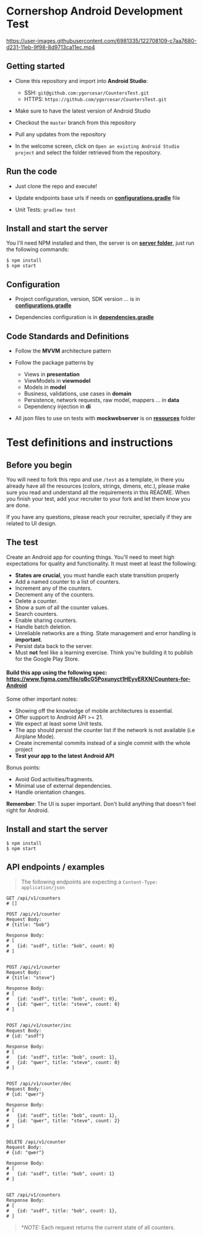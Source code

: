 # Cornershop Android Development Test


https://user-images.githubusercontent.com/6981335/122708109-c7aa7680-d231-11eb-9f98-8d9713ca11ec.mp4


## Getting started

- Clone this repository and import into **Android Studio**:
  - SSH: `git@github.com:ygorcesar/CountersTest.git`
  - HTTPS: `https://github.com/ygorcesar/CountersTest.git`

- Make sure to have the latest version of Android Studio

- Checkout the `master` branch from this repository

- Pull any updates from the repository

- In the welcome screen, click on `Open an existing Android Studio project` and select the folder retrieved from the repository.


## Run the code

- Just clone the repo and execute!

- Update endpoints base urls if needs on **[configurations.gradle](buildsystem/configurations.gradle)** file

- Unit Tests: `gradlew test`

## Install and start the server
You I'll need NPM installed and then, the server is on **[server folder](server)**, just run the following commands:
```
$ npm install
$ npm start
```


## Configuration
- Project configuration, version, SDK version ... is in **[configurations.gradle](buildsystem/configurations.gradle)**

- Dependencies configuration is in **[dependencies.gradle](buildsystem/dependencies.gradle)**


## Code Standards and Definitions

- Follow the **MVVM** architecture pattern

- Follow the package patterns by
  - Views in **presentation**
  - ViewModels in **viewmodel**
  - Models in **model**
  - Business, validations, use cases in **domain**
  - Persistence, network requests, raw model, mappers ... in **data**
  - Dependency injection in **di**

- All json files to use on tests with **mockwebserver** is on **[resources](app/src/test/resources)** folder

# Test definitions and instructions

## Before you begin
You will need to fork this repo and use `/test` as a template, in there you already have all the resources (colors, strings, dimens, etc.), please make sure you read and understand all the requirements in this README. When you finish your test, add your recruiter to your fork and let them know you are done.

If you have any questions, please reach your recruiter, specially if they are related to UI design.

## The test
Create an Android app for counting things. You'll need to meet high expectations for quality and functionality. It must meet at least the following:

* **States are crucial**, you must handle each state transition properly
* Add a named counter to a list of counters.
* Increment any of the counters.
* Decrement any of the counters.
* Delete a counter.
* Show a sum of all the counter values.
* Search counters.
* Enable sharing counters.
* Handle batch deletion.
* Unreliable networks are a thing. State management and error handling is **important**.
* Persist data back to the server.
* Must **not** feel like a learning exercise. Think you're building it to publish for the Google Play Store.

#### Build this app using the following spec: https://www.figma.com/file/qBcG5Poxunyct1HEyvERXN/Counters-for-Android

Some other important notes:

* Showing off the knowledge of mobile architectures is essential.
* Offer support to Android API >= 21.
* We expect at least some Unit tests.
* The app should persist the counter list if the network is not available (i.e Airplane Mode).
* Create incremental commits instead of a single commit with the whole project
* **Test your app to the latest Android API**

Bonus points:
* Avoid God activities/fragments.
* Minimal use of external dependencies.
* Handle orientation changes.


**Remember**: The UI is super important. Don't build anything that doesn't feel right for Android.


## Install and start the server

```
$ npm install
$ npm start
```

## API endpoints / examples

> The following endpoints are expecting a `Content-Type: application/json`

```
GET /api/v1/counters
# []

POST /api/v1/counter
Request Body:
# {title: "bob"}

Response Body:
# [
#   {id: "asdf", title: "bob", count: 0}
# ]


POST /api/v1/counter
Request Body:
# {title: "steve"}

Response Body:
# [
#   {id: "asdf", title: "bob", count: 0},
#   {id: "qwer", title: "steve", count: 0}
# ]


POST /api/v1/counter/inc
Request Body:
# {id: "asdf"}

Response Body:
# [
#   {id: "asdf", title: "bob", count: 1},
#   {id: "qwer", title: "steve", count: 0}
# ]


POST /api/v1/counter/dec
Request Body:
# {id: "qwer"}

Response Body:
# [
#   {id: "asdf", title: "bob", count: 1},
#   {id: "qwer", title: "steve", count: 2}
# ]


DELETE /api/v1/counter
Request Body:
# {id: "qwer"}

Response Body:
# [
#   {id: "asdf", title: "bob", count: 1}
# ]


GET /api/v1/counters
Response Body:
# [
#   {id: "asdf", title: "bob", count: 1},
# ]
```

> **NOTE:* Each request returns the current state of all counters.

